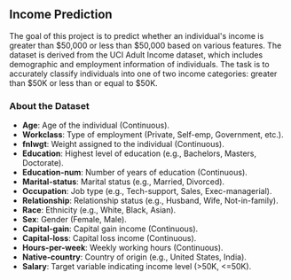 ## Income Prediction

The goal of this project is to predict whether an individual's income is greater than $50,000 or less than $50,000 based on various features. The dataset is derived from the UCI Adult Income dataset, which includes demographic and employment information of individuals. The task is to accurately classify individuals into one of two income categories: greater than $50K or less than or equal to $50K.

### About the Dataset

- **Age**: Age of the individual (Continuous).
- **Workclass**: Type of employment (Private, Self-emp, Government, etc.).
- **fnlwgt**: Weight assigned to the individual (Continuous).
- **Education**: Highest level of education (e.g., Bachelors, Masters, Doctorate).
- **Education-num**: Number of years of education (Continuous).
- **Marital-status**: Marital status (e.g., Married, Divorced).
- **Occupation**: Job type (e.g., Tech-support, Sales, Exec-managerial).
- **Relationship**: Relationship status (e.g., Husband, Wife, Not-in-family).
- **Race**: Ethnicity (e.g., White, Black, Asian).
- **Sex**: Gender (Female, Male).
- **Capital-gain**: Capital gain income (Continuous).
- **Capital-loss**: Capital loss income (Continuous).
- **Hours-per-week**: Weekly working hours (Continuous).
- **Native-country**: Country of origin (e.g., United States, India).
- **Salary**: Target variable indicating income level (>50K, <=50K).
